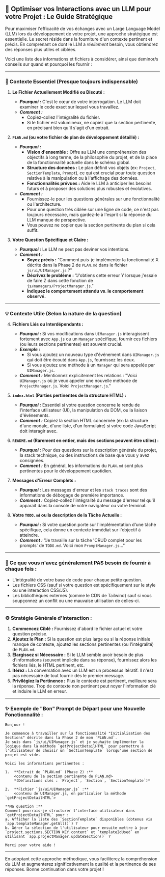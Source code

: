 ## 🚀 Optimiser vos Interactions avec un LLM pour votre Projet : Le Guide Stratégique

Pour maximiser l'efficacité de vos échanges avec un Large Language Model (LLM) lors du développement de votre projet, une approche stratégique est essentielle. Le secret réside dans la fourniture d'un contexte pertinent et précis. En comprenant ce dont le LLM a *réellement* besoin, vous obtiendrez des réponses plus utiles et ciblées.

Voici une liste des informations et fichiers à considérer, ainsi que deminor/s conseils sur quand et pourquoi les fournir :

---

### 🎯 Contexte Essentiel (Presque toujours indispensable)

1.  **Le Fichier Actuellement Modifié ou Discuté :**
    *   ***Pourquoi :*** C'est le cœur de votre interrogation. Le LLM doit examiner le code exact sur lequel vous travaillez.
    *   ***Comment :***
        *   Copiez-collez l'intégralité du fichier.
        *   Si le fichier est volumineux, ne copiez que la section pertinente, en précisant bien qu'il s'agit d'un extrait.

2.  **`PLAN.md` (ou votre fichier de plan de développement détaillé) :**
    *   ***Pourquoi :***
        *   **Vision d'ensemble :** Offre au LLM une compréhension des objectifs à long terme, de la philosophie du projet, et de la place de la fonctionnalité actuelle dans le schéma global.
        *   **Structure des données :** Le plan définit vos objets (ex: `Project`, `SectionTemplate`, `Prompt`), ce qui est crucial pour toute question relative à la manipulation ou à l'affichage des données.
        *   **Fonctionnalités prévues :** Aide le LLM à anticiper les besoins futurs et à proposer des solutions plus robustes et évolutives.
    *   ***Comment :***
        *   Fournissez-le pour les questions générales sur une fonctionnalité ou l'architecture.
        *   Pour une question très ciblée sur une ligne de code, ce n'est pas toujours nécessaire, mais gardez-le à l'esprit si la réponse du LLM manque de perspective.
        *   Vous pouvez ne copier que la section pertinente du plan si cela suffit.

3.  **Votre Question Spécifique et Claire :**
    *   ***Pourquoi :*** Le LLM ne peut pas deviner vos intentions.
    *   ***Comment :***
        *   **Soyez précis :** "Comment puis-je implémenter la fonctionnalité X décrite dans la Phase 2 de `PLAN.md` dans le fichier `js/ui/UIManager.js` ?"
        *   **Décrivez le problème :** "J'obtiens cette erreur Y lorsque j'essaie de faire Z dans cette fonction de `js/managers/ProjectManager.js`."
        *   **Indiquez le comportement attendu vs. le comportement observé.**

---

### 💡 Contexte Utile (Selon la nature de la question)

4.  **Fichiers Liés ou Interdépendants :**
    *   ***Pourquoi :*** Si vos modifications dans `UIManager.js` interagissent fortement avec `App.js` ou un `Manager` spécifique, fournir ces fichiers (ou leurs sections pertinentes) est souvent crucial.
    *   ***Exemple :***
        *   Si vous ajoutez un nouveau type d'événement dans `UIManager.js` qui doit être écouté dans `App.js`, fournissez les deux.
        *   Si vous ajoutez une méthode à un `Manager` qui sera appelée par `UIManager.js`.
    *   ***Comment :*** Mentionnez explicitement les relations : "Voici `UIManager.js` où je veux appeler une nouvelle méthode de `ProjectManager.js`. Voici `ProjectManager.js`."

5.  **`index.html` (Parties pertinentes de la structure HTML) :**
    *   ***Pourquoi :*** Essentiel si votre question concerne le rendu de l'interface utilisateur (UI), la manipulation du DOM, ou la liaison d'événements.
    *   ***Comment :*** Copiez la section HTML concernée (ex: la structure d'une modale, d'une liste, d'un formulaire) si votre code JavaScript doit interagir avec.

6.  **`README.md` (Rarement en entier, mais des sections peuvent être utiles) :**
    *   ***Pourquoi :*** Pour des questions sur la description générale du projet, la stack technique, ou des instructions de base que vous y avez consignées.
    *   ***Comment :*** En général, les informations du `PLAN.md` sont plus pertinentes pour le développement quotidien.

7.  **Messages d'Erreur Complets :**
    *   ***Pourquoi :*** Les messages d'erreur et les `stack traces` sont des informations de débogage de première importance.
    *   ***Comment :*** Copiez-collez l'intégralité du message d'erreur tel qu'il apparaît dans la console de votre navigateur ou votre terminal.

8.  **Votre `TODO.md` ou la description de la Tâche Actuelle :**
    *   ***Pourquoi :*** Si votre question porte sur l'implémentation d'une tâche spécifique, cela donne un contexte immédiat sur l'objectif à atteindre.
    *   ***Comment :*** "Je travaille sur la tâche 'CRUD complet pour les prompts' de `TODO.md`. Voici mon `PromptManager.js`..."

---

### 🚫 Ce que vous n'avez généralement PAS besoin de fournir à chaque fois :

*   L'intégralité de votre base de code pour chaque petite question.
*   Les fichiers CSS (sauf si votre question est spécifiquement sur le style ou une interaction CSS/JS).
*   Les bibliothèques externes (comme le CDN de Tailwind) sauf si vous soupçonnez un conflit ou une mauvaise utilisation de celles-ci.

---

### ⚙️ Stratégie Générale d'Interaction :

1.  **Commencez Ciblé :** Fournissez d'abord le fichier actuel et votre question précise.
2.  **Ajoutez le Plan :** Si la question est plus large ou si la réponse initiale manque de contexte, ajoutez les sections pertinentes (ou l'intégralité) de `PLAN.md`.
3.  **Élargissez si Nécessaire :** Si le LLM semble avoir besoin de plus d'informations (souvent implicite dans sa réponse), fournissez alors les fichiers liés, le HTML pertinent, etc.
4.  **Itérez :** La conversation avec un LLM est un processus itératif. Il n'est pas nécessaire de tout fournir dès le premier message.
5.  **Privilégiez la Pertinence :** Plus le contexte est pertinent, meilleure sera la réponse. Trop de contexte non pertinent peut noyer l'information clé et induire le LLM en erreur.

---

### ✨ Exemple de "Bon" Prompt de Départ pour une Nouvelle Fonctionnalité :

```
Bonjour !

Je commence à travailler sur la fonctionnalité "Initialisation des Sections" décrite dans la Phase 2 de mon `PLAN.md`.
Je suis dans `js/ui/UIManager.js` et je souhaite implémenter la logique dans la méthode `getProjectDetailHTML` pour permettre à l'utilisateur de choisir un `SectionTemplate` lorsqu'une section de projet est vide.

Voici les informations pertinentes :

1.  **Extrait de `PLAN.md` (Phase 2) :**
    <contenu de la section pertinente de PLAN.md>
    *(Définitions clés : `Project`, `Section`, `SectionTemplate`)*

2.  **Fichier `js/ui/UIManager.js` :**
    <contenu de UIManager.js, en particulier la méthode `getProjectDetailHTML`>

**Ma question :**
Comment pourrais-je structurer l'interface utilisateur dans `getProjectDetailHTML` pour :
a. Afficher la liste des `SectionTemplate` disponibles (obtenus via `app.templateManager.getAll()`) ?
b. Gérer la sélection de l'utilisateur pour ensuite mettre à jour `project.sections.SECTION_KEY.content` et `templateIdUsed` en utilisant `app.projectManager.updateSection()` ?

Merci pour votre aide !
```

---

En adoptant cette approche méthodique, vous faciliterez la compréhension du LLM et augmenterez significativement la qualité et la pertinence de ses réponses. Bonne continuation dans votre projet !